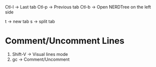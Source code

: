 Ctl-l -> Last tab
Ctl-p -> Previous tab
Ctl-b -> Open NERDTree on the left side

t -> new tab
s -> split tab

# Comment/Uncomment Lines
1. Shift-V -> Visual lines mode
2. gc -> Comment/Uncomment
